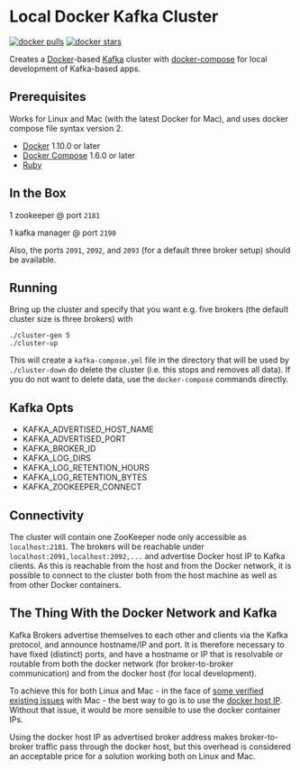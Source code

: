 # Local Docker Kafka Cluster

[![docker pulls](https://img.shields.io/docker/pulls/zen12/kafka-cluster.svg)](https://hub.docker.com/r/zen12/kafka-cluster/)
[![docker stars](https://img.shields.io/docker/stars/zen12/kafka-cluster.svg)](https://hub.docker.com/r/zen12/kafka-cluster/)

Creates a [Docker](https://www.docker.com)-based [Kafka](http://kafka.apache.org/)
cluster with [docker-compose](https://docs.docker.com/compose) for local
development of Kafka-based apps.

## Prerequisites

Works for Linux and Mac (with the latest Docker for Mac), and uses docker
compose file syntax version 2.

- [Docker](https://www.docker.com) 1.10.0 or later
- [Docker Compose](https://docs.docker.com/compose) 1.6.0 or later
- [Ruby](https://www.ruby-lang.org)

## In the Box

1 zookeeper @ port `2181`

1 kafka manager @ port `2190`

Also, the ports `2091`, `2092`, and `2093` (for a default three broker
setup) should be available.

## Running

Bring up the cluster and specify that you want e.g. five brokers (the default
cluster size is three brokers) with

```
./cluster-gen 5
./cluster-up
```

This will create a `kafka-compose.yml` file in the directory that will be used
by `./cluster-down` do delete the cluster (i.e. this stops and removes all data).
If you do not want to delete data, use the `docker-compose` commands directly.
## Kafka Opts

- KAFKA_ADVERTISED_HOST_NAME
- KAFKA_ADVERTISED_PORT
- KAFKA_BROKER_ID
- KAFKA_LOG_DIRS
- KAFKA_LOG_RETENTION_HOURS
- KAFKA_LOG_RETENTION_BYTES
- KAFKA_ZOOKEEPER_CONNECT

## Connectivity

The cluster will contain one ZooKeeper node only accessible as `localhost:2181`.
The brokers will be reachable under `localhost:2091,localhost:2092,...` and
advertise Docker host IP to Kafka clients. As this is reachable from the host
and from the Docker network, it is possible to connect to the cluster both
from the host machine as well as from other Docker containers.

## The Thing With the Docker Network and Kafka

Kafka Brokers advertise themselves to each other and clients via the Kafka
protocol, and announce hostname/IP and port. It is therefore necessary to have
fixed (distinct) ports, and have a hostname or IP that is resolvable or routable
from both the docker network (for broker-to-broker communication) and from the
docker host (for local development).

To achieve this for both Linux and Mac - in the face of
[some verified existing issues](https://github.com/docker/docker/issues/22753)
with Mac - the best way to go is to use the [docker host IP](./cluster-up#L10-L15).
Without that issue, it would be more sensible to use the docker container IPs.

Using the docker host IP as advertised broker address makes broker-to-broker
traffic pass through the docker host, but this overhead is considered an
acceptable price for a solution working both on Linux and Mac.
